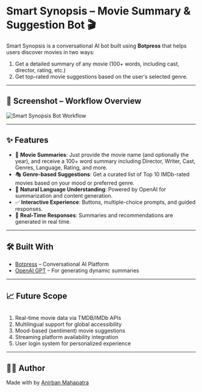 # Smart Synopsis – Movie Summary & Suggestion Bot 🎬

Smart Synopsis is a conversational AI bot built using **Botpress** that helps users discover movies in two ways:
1. Get a detailed summary of any movie (100+ words, including cast, director, rating, etc.)
2. Get top-rated movie suggestions based on the user's selected genre.

<!--
> ✅ [Click here to try the Smart Synopsis Bot](https://cdn.botpress.cloud/webchat/v3.0/shareable.html?configUrl=https://files.bpcontent.cloud/2025/06/11/10/20250611102519-BW86YI3K.json)
-->

---

## 📸 Screenshot – Workflow Overview

![Smart Synopsis Bot Workflow](./smart_synopsis-workflow)

---

## ✨ Features

- 🎥 **Movie Summaries**: Just provide the movie name (and optionally the year), and receive a 100+ word summary including Director, Writer, Cast, Genres, Language, Rating, and more.
- 🎭 **Genre-based Suggestions**: Get a curated list of Top 10 IMDb-rated movies based on your mood or preferred genre.
- 💬 **Natural Language Understanding**: Powered by OpenAI for summarization and content generation.
- ✅ **Interactive Experience**: Buttons, multiple-choice prompts, and guided responses.
- 📡 **Real-Time Responses**: Summaries and recommendations are generated in real time.

---


## 🛠️ Built With

- [Botpress](https://botpress.com) – Conversational AI Platform
- [OpenAI GPT](https://platform.openai.com) – For generating dynamic summaries

---

## 📈 Future Scope

##

1. Real-time movie data via TMDB/IMDb APIs
2. Multilingual support for global accessibility
3. Mood-based (sentiment) movie suggestions
4. Streaming platform availability integration
5. User login system for personalized experience

---

## 🙋‍♂️ Author

Made with  by [Anirban Mahapatra](https://github.com/anirban7108)
